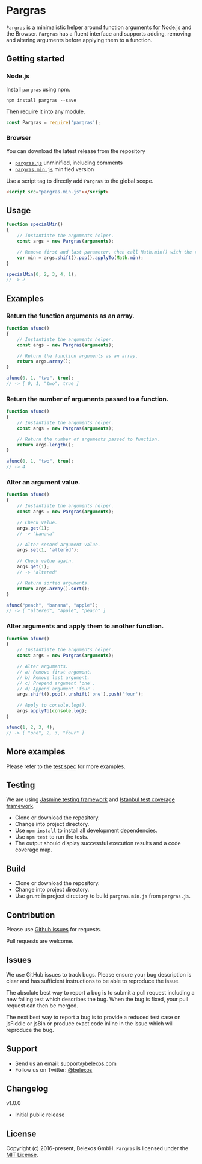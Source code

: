Pargras
=======

`Pargras` is a minimalistic helper around function arguments for Node.js and the Browser. `Pargras` has a fluent interface and supports adding, removing and altering arguments before applying them to a function.


Getting started
---------------

### Node.js

Install `pargras` using npm.

```shell
npm install pargras --save
```

Then require it into any module.

```js
const Pargras = require('pargras');
```

### Browser
You can download the latest release from the repository
* [`pargras.js`](https://github.com/belexos/pargras/blob/master/pargras.js) unminified, including comments
* [`pargras.min.js`](https://github.com/belexos/pargras/blob/master/pargras.min.js) minified version

Use a script tag to directly add `Pargras` to the global scope.

```html
<script src="pargras.min.js"></script>
```


Usage
-----
```js
function specialMin()
{
    // Instantiate the arguments helper.
    const args = new Pargras(arguments);

    // Remove first and last parameter, then call Math.min() with the resulting arguments.
    var min = args.shift().pop().applyTo(Math.min);
}

specialMin(0, 2, 3, 4, 1);
// -> 2
```


Examples
--------

### Return the function arguments as an array.

```js
function afunc()
{
	// Instantiate the arguments helper.
	const args = new Pargras(arguments);

	// Return the function arguments as an array.
	return args.array();
}

afunc(0, 1, "two", true);
// -> [ 0, 1, "two", true ]
```

### Return the number of arguments passed to a function.

```js
function afunc()
{
	// Instantiate the arguments helper.
	const args = new Pargras(arguments);

	// Return the number of arguments passed to function.
	return args.length();
}

afunc(0, 1, "two", true);
// -> 4
```

### Alter an argument value.

```js
function afunc()
{
	// Instantiate the arguments helper.
	const args = new Pargras(arguments);

	// Check value.
	args.get(1);
	// -> "banana"

	// Alter second argument value.
	args.set(1, 'altered');

	// Check value again.
	args.get(1);
	// -> "altered"

	// Return sorted arguments.
	return args.array().sort();
}

afunc("peach", "banana", "apple");
// -> [ "altered", "apple", "peach" ]
```

### Alter arguments and apply them to another function.

```js
function afunc()
{
	// Instantiate the arguments helper.
	const args = new Pargras(arguments);

	// Alter arguments.
	// a) Remove first argument.
	// b) Remove last argument.
	// c) Prepend argument 'one'.
	// d) Append argument 'four'.
	args.shift().pop().unshift('one').push('four');

	// Apply to console.log().
	args.applyTo(console.log);
}

afunc(1, 2, 3, 4);
// -> [ "one", 2, 3, "four" ]
```


More examples
-------------
Please refer to the [test spec](https://github.com/belexos/pargras/blob/master/spec/PargrasSpec.js) for more examples.


Testing
-------
We are using [Jasmine testing framework](https://jasmine.github.io/index.html) and [Istanbul test coverage framework](https://istanbul.js.org/).

* Clone or download the repository.
* Change into project directory.
* Use `npm install` to install all development dependencies.
* Use `npm test` to run the tests. 
* The output should display successful execution results and a code coverage map.


Build
-----
* Clone or download the repository.
* Change into project directory.
* Use `grunt` in project directory to build `pargras.min.js` from `pargras.js`.


Contribution
------------
Please use [Github issues](https://github.com/belexos/pargras/issues) for requests.

Pull requests are welcome.


Issues
------
We use GitHub issues to track bugs. Please ensure your bug description is clear and has sufficient instructions to be able to reproduce the issue.

The absolute best way to report a bug is to submit a pull request including a new failing test which describes the bug. When the bug is fixed, your pull request can then be merged.

The next best way to report a bug is to provide a reduced test case on jsFiddle or jsBin or produce exact code inline in the issue which will reproduce the bug.


Support
-------
* Send us an email: [support@belexos.com](mailto:support@belexos.com)
* Follow us on Twitter: [@belexos](http://twitter.com/belexos)


Changelog
---------
v1.0.0
* Initial public release


License
-------
Copyright (c) 2016-present, Belexos GmbH. `Pargras` is licensed under the [MIT License](https://github.com/belexos/pargras/blob/master/LICENSE).
